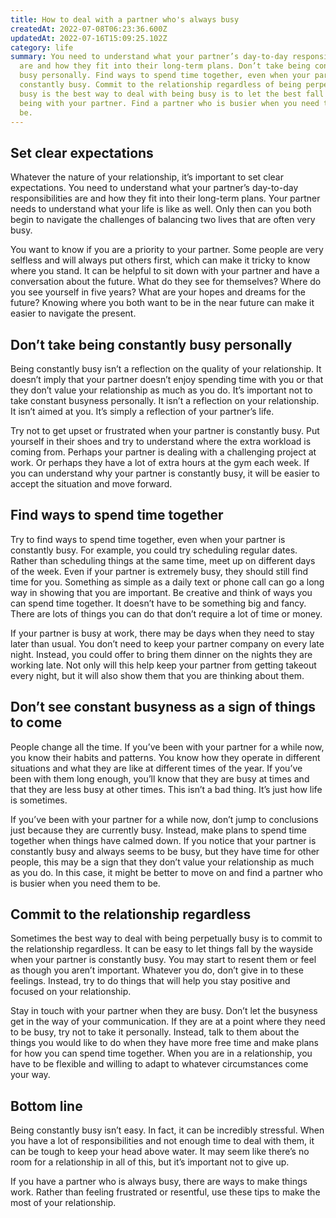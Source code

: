 ```yaml
---
title: How to deal with a partner who's always busy
createdAt: 2022-07-08T06:23:36.600Z
updatedAt: 2022-07-16T15:09:25.102Z
category: life
summary: You need to understand what your partner’s day-to-day responsibilities
  are and how they fit into their long-term plans. Don’t take being constantly
  busy personally. Find ways to spend time together, even when your partner is
  constantly busy. Commit to the relationship regardless of being perpetually
  busy is the best way to deal with being busy is to let the best fall by with
  being with your partner. Find a partner who is busier when you need them to
  be.
---
```


## Set clear expectations

Whatever the nature of your relationship, it’s important to set clear expectations. You need to understand what your partner’s day-to-day responsibilities are and how they fit into their long-term plans. Your partner needs to understand what your life is like as well. Only then can you both begin to navigate the challenges of balancing two lives that are often very busy.

You want to know if you are a priority to your partner. Some people are very selfless and will always put others first, which can make it tricky to know where you stand. It can be helpful to sit down with your partner and have a conversation about the future. What do they see for themselves? Where do you see yourself in five years? What are your hopes and dreams for the future? Knowing where you both want to be in the near future can make it easier to navigate the present.

## Don’t take being constantly busy personally

Being constantly busy isn’t a reflection on the quality of your relationship. It doesn’t imply that your partner doesn’t enjoy spending time with you or that they don’t value your relationship as much as you do. It’s important not to take constant busyness personally. It isn’t a reflection on your relationship. It isn’t aimed at you. It’s simply a reflection of your partner’s life.

Try not to get upset or frustrated when your partner is constantly busy. Put yourself in their shoes and try to understand where the extra workload is coming from. Perhaps your partner is dealing with a challenging project at work. Or perhaps they have a lot of extra hours at the gym each week. If you can understand why your partner is constantly busy, it will be easier to accept the situation and move forward.

## Find ways to spend time together

Try to find ways to spend time together, even when your partner is constantly busy. For example, you could try scheduling regular dates. Rather than scheduling things at the same time, meet up on different days of the week. Even if your partner is extremely busy, they should still find time for you. Something as simple as a daily text or phone call can go a long way in showing that you are important. Be creative and think of ways you can spend time together. It doesn’t have to be something big and fancy. There are lots of things you can do that don’t require a lot of time or money.

If your partner is busy at work, there may be days when they need to stay later than usual. You don’t need to keep your partner company on every late night. Instead, you could offer to bring them dinner on the nights they are working late. Not only will this help keep your partner from getting takeout every night, but it will also show them that you are thinking about them.

## Don’t see constant busyness as a sign of things to come

People change all the time. If you’ve been with your partner for a while now, you know their habits and patterns. You know how they operate in different situations and what they are like at different times of the year. If you’ve been with them long enough, you’ll know that they are busy at times and that they are less busy at other times. This isn’t a bad thing. It’s just how life is sometimes.

If you’ve been with your partner for a while now, don’t jump to conclusions just because they are currently busy. Instead, make plans to spend time together when things have calmed down. If you notice that your partner is constantly busy and always seems to be busy, but they have time for other people, this may be a sign that they don’t value your relationship as much as you do. In this case, it might be better to move on and find a partner who is busier when you need them to be.

## Commit to the relationship regardless

Sometimes the best way to deal with being perpetually busy is to commit to the relationship regardless. It can be easy to let things fall by the wayside when your partner is constantly busy. You may start to resent them or feel as though you aren’t important. Whatever you do, don’t give in to these feelings. Instead, try to do things that will help you stay positive and focused on your relationship.

Stay in touch with your partner when they are busy. Don’t let the busyness get in the way of your communication. If they are at a point where they need to be busy, try not to take it personally. Instead, talk to them about the things you would like to do when they have more free time and make plans for how you can spend time together. When you are in a relationship, you have to be flexible and willing to adapt to whatever circumstances come your way.

## Bottom line

Being constantly busy isn’t easy. In fact, it can be incredibly stressful. When you have a lot of responsibilities and not enough time to deal with them, it can be tough to keep your head above water. It may seem like there’s no room for a relationship in all of this, but it’s important not to give up.

If you have a partner who is always busy, there are ways to make things work. Rather than feeling frustrated or resentful, use these tips to make the most of your relationship.
